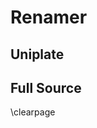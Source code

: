 <p class="halfbreak">
</p>

Renamer
=======

Uniplate
--------

Full Source
-----------

\clearpage
